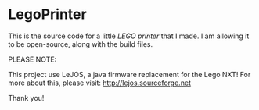 LegoPrinter
===========

This is the source code for a little <i>LEGO printer</i> that I made.  I am allowing it to be open-source, along with the build files.

PLEASE NOTE:

This project use LeJOS, a java firmware replacement for the Lego NXT!  For more about this, please visit: http://lejos.sourceforge.net

Thank you!
